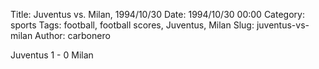 Title: Juventus vs. Milan, 1994/10/30
Date: 1994/10/30 00:00
Category: sports
Tags: football, football scores, Juventus, Milan
Slug: juventus-vs-milan
Author: carbonero


Juventus 1 - 0 Milan
